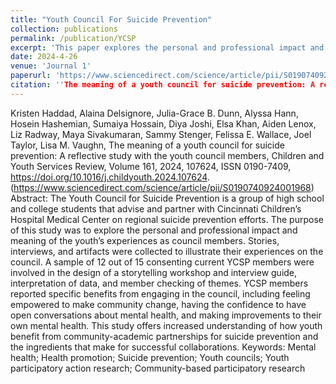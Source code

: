 ```yaml
---
title: "Youth Council For Suicide Prevention"
collection: publications
permalink: /publication/YCSP
excerpt: 'This paper explores the personal and professional impact and meaning of the youth’s experiences as council members'
date: 2024-4-26
venue: 'Journal 1'
paperurl: 'https://www.sciencedirect.com/science/article/pii/S0190740924001968'
citation: ''The meaning of a youth council for suicide prevention: A reflective study with the youth council members, Children and Youth Services Review, Volume 161, 2024, 107624, ISSN 0190-7409, https://doi.org/10.1016/j.childyouth.2024.107624.(https://www.sciencedirect.com/science/article/pii/S0190740924001968)'
---
```


Kristen Haddad, Alaina Delsignore, Julia-Grace B. Dunn, Alyssa Hann, Hosein Hashemian, Sumaiya Hossain, Diya Joshi, Elsa Khan, Aiden Lenox, Liz Radway, Maya Sivakumaran, Sammy Stenger, Felissa E. Wallace, Joel Taylor, Lisa M. Vaughn,
The meaning of a youth council for suicide prevention: A reflective study with the youth council members,
Children and Youth Services Review,
Volume 161,
2024,
107624,
ISSN 0190-7409,
https://doi.org/10.1016/j.childyouth.2024.107624.
(https://www.sciencedirect.com/science/article/pii/S0190740924001968)
Abstract: The Youth Council for Suicide Prevention is a group of high school and college students that advise and partner with Cincinnati Children’s Hospital Medical Center on regional suicide prevention efforts. The purpose of this study was to explore the personal and professional impact and meaning of the youth’s experiences as council members. Stories, interviews, and artifacts were collected to illustrate their experiences on the council. A sample of 12 out of 15 consenting current YCSP members were involved in the design of a storytelling workshop and interview guide, interpretation of data, and member checking of themes. YCSP members reported specific benefits from engaging in the council, including feeling empowered to make community change, having the confidence to have open conversations about mental health, and making improvements to their own mental health. This study offers increased understanding of how youth benefit from community-academic partnerships for suicide prevention and the ingredients that make for successful collaborations.
Keywords: Mental health; Health promotion; Suicide prevention; Youth councils; Youth participatory action research; Community-based participatory research
